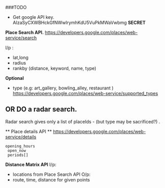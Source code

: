 
###TODO
- Get google API key.
AIzaSyCXWBHckGfNWwlrymhKdU5VuPkMWaVwbmg **SECRET**

**Place Search API.**
https://developers.google.com/places/web-service/search

 I/p : 
 
  - lat,long
  - radius
  - rankby (distance, keyword, name, type)

  **Optional**
  - type (e.g: art_gallery, bowling_alley, restaurant ) https://developers.google.com/places/web-service/supported_types
 
 ## OR DO a radar search.
 
 Radar search gives only a list of placeIds  - (but type may be sacrificed?) .
 
 ** Place details API **
 https://developers.google.com/places/web-service/details
 
    opening_hours
     open_now
     periods[]
 
 **Distance Matrix API**
 I/p:
  - locations from Place Search API
 O/p: 
  - route, time, distance for given points

 

